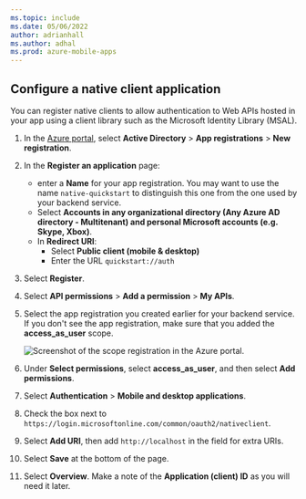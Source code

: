 ```yaml
---
ms.topic: include
ms.date: 05/06/2022
author: adrianhall
ms.author: adhal
ms.prod: azure-mobile-apps
---
```


## Configure a native client application

You can register native clients to allow authentication to Web APIs hosted in your app using a client library such as the Microsoft Identity Library (MSAL).

1. In the [Azure portal](https://portal.azure.com), select **Active Directory** > **App registrations** > **New registration**.
2. In the **Register an application** page:
    * enter a **Name** for your app registration.  You may want to use the name `native-quickstart` to distinguish this one from the one used by your backend service.
    * Select **Accounts in any organizational directory (Any Azure AD directory - Multitenant) and personal Microsoft accounts (e.g. Skype, Xbox)**.
    * In **Redirect URI**:
        * Select **Public client (mobile & desktop)**
        * Enter the URL `quickstart://auth`
3. Select **Register**.
4. Select **API permissions** > **Add a permission** > **My APIs**.
5. Select the app registration you created earlier for your backend service.  If you don't see the app registration, make sure that you added the **access_as_user** scope.
   
   ![Screenshot of the scope registration in the Azure portal.](~/mobile-apps/azure-mobile-apps/media/quickstart/common/register-native-app.png)

6. Under **Select permissions**, select **access_as_user**, and then select **Add permissions**.
7. Select **Authentication** > **Mobile and desktop applications**.
8. Check the box next to `https://login.microsoftonline.com/common/oauth2/nativeclient`.  
9. Select **Add URI**, then add `http://localhost` in the field for extra URIs.
10. Select **Save** at the bottom of the page.
11. Select **Overview**.  Make a note of the **Application (client) ID** as you will need it later.
